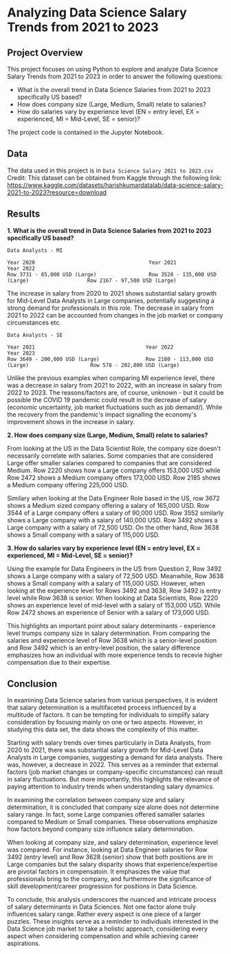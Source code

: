 # Analyzing Data Science Salary Trends from 2021 to 2023


## Project Overview

This project focuses on using Python to explore and analyze Data Science Salary Trends from 2021 to 2023 in order to answer the following questions:
  - What is the overall trend in Data Science Salaries from 2021 to 2023 specifically US based?
  - How does company size (Large, Medium, Small) relate to salaries?
  - How do salaries vary by experience level (EN = entry level, EX = experienced, MI = Mid-Level, SE = senior)?

The project code is contained in the Jupyter Notebook. 

## Data
The data used in this project is in `Data Science Salary 2021 to 2023.csv`
Credit: This dataset can be obtained from Kaggle through the following link: https://www.kaggle.com/datasets/harishkumardatalab/data-science-salary-2021-to-2023?resource=download

## Results
**1. What is the overall trend in Data Science Salaries from 2021 to 2023 specifically US based?**
 
    Data Analysts - MI
    
    Year 2020                                     Year 2021                                        Year 2022
    Row 3731 - 85,000 USD (Large)                 Row 3528 - 135,000 USD (Large)                   Row 2167 - 97,500 USD (Large)
    
    
  The increase in salary from 2020 to 2021 shows substantial salary growth for Mid-Level Data Analysts in Large companies, 
  potentially suggesting a strong demand for professionals in this role. The decrease in salary from 2021 to 2022 can be accounted
  from changes in the job market or company circumstances etc. 

    Data Analysts - SE

    Year 2021                                    Year 2022                                         Year 2023
    Row 3649 - 200,000 USD (Large)               Row 2180 - 113,000 USD (Large)                    Row 578 - 202,800 USD (Large)


  Unlike the previous examples when comparing MI experience level, there was a decrease in salary from 2021 to 2022, with an 
  increase in salary from 2022 to 2023. The reasons/factors are, of course, unknown - but it could be possible the COVID 19 
  pandemic could result in the decrease of salary (economic uncertainty, job market fluctuations such as job demand/). While the 
  recovery from the pandemic's impact signalling the economy's improvement shows in the increase in salary. 

**2. How does company size (Large, Medium, Small) relate to salaries?**
  
  From looking at the US in the Data Scientist Role, the company size doesn't necessarily correlate with salaries. Some companies
  that are considered Large offer smaller salaries compared to companies that are considered Medium. Row 2220 shows how a Large 
  company offers 153,000 USD while Row 2472 shows a Medium company offers 173,000 USD. Row 2185 shows a Medium company offering 225,000 USD. 

  Similary when looking at the Data Engineer Role based in the US, row 3672 shows a Medium sized company offering a salary of
  165,000 USD. Row 3544 of a Large company offers a salary of 90,000 USD. Row 3552 similarly shows a Large company with a salary of 140,000 USD.
  Row 3492 shows a Large company with a salary of 72,500 USD. On the other hand, Row 3638 shows a Small company with a salary of 115,000 USD.

**3. How do salaries vary by experience level (EN = entry level, EX = experienced, MI = Mid-Level, SE = senior)?**
  
  Using the example for Data Engineers in the US from Question 2, Row 3492 shows a Large company with a salary of 72,500 USD. Meanwhile, 
  Row 3638 shows a Small company with a salary of 115,000 USD. However, when looking at the experience level for Rows 3492 and 3638, 
  Row 3492 is entry level while Row 3638 is senior. When looking at Data Scientists, Row 2220 shows an experience level of mid-level 
  with a salary of 153,000 USD. While Row 2472 shows an experience of Senior with a salary of 173,000 USD. 
    
  This highlights an important point about salary determinants - experience level trumps company size in salary determination. 
  From comparing the salaries and experience level of Row 3638 which is a senior-level position and Row 3492 which is an entry-level position, 
  the salary difference emphasizes how an individual with more experience tends to recevie higher compensation due to their expertise. 

  ## Conclusion
  
  In examining Data Science salaries from various perspectives, it is evident that salary determination is a multifaceted
  process influenced by a multitude of factors. It can be tempting for individuals to simplify salary consideration by focusing 
  mainly on one or two aspects. However, in studying this data set, the data shows the complexity of this matter. 

  Starting with salary trends over times particularly in Data Analysts, from 2020 to 2021, there was substantial salary growth
  for Mid-Level Data Analysts in Large companies, suggesting a demand for data analysts. There was, however, a decrease in 2022.
  This serves as a reminder that external factors (job market changes or company-specific circumstances) can result in salary 
  fluctuations. But more importantly, this highlights the relevance of paying attention to industry trends when understanding
  salary dynamics. 

  In examining the correlation between company size and salary determination, it is concluded that company size alone does not 
  determine salary range. In fact, some Large companies offered samaller salaries compared to Medium or Small companies. These 
  observations emphasize how factors beyond company size influence salary determination. 

  When looking at company size, and salary determination, experience level was compared. For instance, looking at Data Engineer 
  salaries for Row 3492 (entry level) and Row 3628 (senior) show that both positions are in Large companies but the salary
  disparity shows that experience/expertise are pivotal factors in compensatoin. It emphasizes the value that professionals bring
  to the company, and furthermore the significance of skill development/career progression for positions in Data Science. 

  To conclude, this analysis underscores the nuanced and intricate process of salary determinants in Data Sciences. Not one factor
  alone truly influences salary range. Rather every aspect is one piece of a larger puzzles. These insights serve as a reminder 
  to individuals interested in the Data Science job market to take a holistic approach, considering every aspect when considering
  compensation and while achieving career aspirations. 



  
